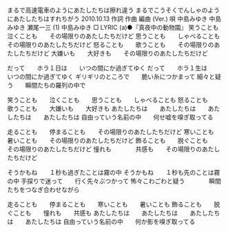 まるで高速電車のようにあたしたちは擦れ違う
まるでこうそくでんしゃのようにあたしたちはすれちがう
2010.10.13
作詞  作曲  編曲 (Ver.)   唄
中島みゆき   中島みゆき   瀬尾一三 (1)
中島みゆき
□ LYRIC (a)●『真夜中の動物園』
笑うことも　　泣くことも　　その場限りのあたしたちだけど
思うことも　　しゃべることも　　その場限りのあたしたちだけど
怒ることも　　歌うことも　　その場限りのあたしたちだけど
大嫌いも　　大好きも　　その場限りのあたしたちだけど

だって　　ホラ１日は　　いつの間にか過ぎてゆく
だって　　ホラ１生は　　いつの間にか過ぎてゆく
ギリギリのところで　　脆い糸につかまって
細々と疑う　　瞬間たちの羅列の中で

笑うことも　　泣くことも　　思うことも　　しゃべることも
怒ることも　　歌うことも　　大嫌いも　　大好きも
あたしたちは　　あたしたちは　　あたしたちは　　あたしたちは
自由っていう名前の中　　何せ嘘を嗅ぎ取ってる

走ることも　　停まることも　　その場限りのあたしたちだけど
寒いことも　　暑いことも　　その場限りのあたしたちだけど
飾ることも　　脱ぐことも　　その場限りのあたしたちだけど
憧れも　　　　共感も　　その場限りのあたしたちだけど

そうかもね　　１秒も過ぎたことは霧の中
そうかもね　　１秒も先のことは霧の中
手探りで迷って　　行く先々ぶつかって
怖々こわごわと疑う　　　　瞬間たちをつなぎ合わせながら

走ることも　　停まることも　　寒いことも　　暑いことも
飾ることも　　脱ぐことも　　憧れも　　共感も
あたしたちは　　あたしたちは　　あたしたちは　　あたしたちは
自由っていう名前の中　　何か影を嗅ぎ取ってる
